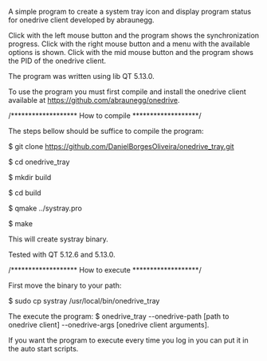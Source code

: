 A simple program to create a system tray icon and display program status for onedrive client developed by abraunegg.

Click with the left mouse button and the program shows the synchronization progress.
Click with the right mouse button and a menu with the available options is shown.
Click with the mid mouse button and the program shows the PID of the onedrive client.

The program was written using lib QT 5.13.0.

To use the program you must first compile and install the onedrive client available at https://github.com/abraunegg/onedrive.

/******************* How to compile *******************/

The steps bellow should be suffice to compile the program:

$ git clone https://github.com/DanielBorgesOliveira/onedrive_tray.git

$ cd onedrive_tray

$ mkdir build

$ cd build

$ qmake ../systray.pro

$ make

This will create systray binary.

Tested with QT 5.12.6 and 5.13.0.

/******************* How to execute *******************/

First move the binary to your path:

$ sudo cp systray /usr/local/bin/onedrive_tray

The execute the program:
$ onedrive_tray --onedrive-path [path to onedrive client] --onedrive-args [onedrive client arguments].

If you want the program to execute every time you log in you can put it in the auto start scripts.




